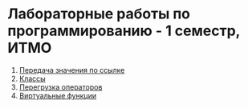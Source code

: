 # Лабораторные работы по программированию - 1 семестр, ИТМО

1. [Передача значения по ссылке](https://github.com/IISergeyII/LabsITMO2Sem/tree/master/Lab01)
2. [Классы](https://github.com/IISergeyII/LabsITMO2Sem/tree/master/Lab02)
3. [Перегрузка операторов](https://github.com/IISergeyII/LabsITMO2Sem/tree/master/Lab03)
4. [Виртуальные функции](https://github.com/IISergeyII/LabsITMO2Sem/tree/master/Lab04)


